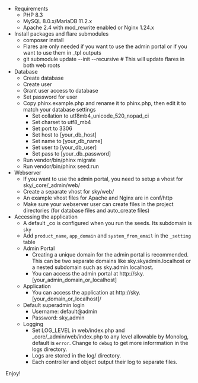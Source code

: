 * Requirements
	* PHP 8.3
	* MySQL 8.0.x/MariaDB 11.2.x
	* Apache 2.4 with mod_rewrite enabled or Nginx 1.24.x
* Install packages and flare submodules
	* composer install
	* Flares are only needed if you want to use the admin portal or if you want to use them in _tpl outputs
	* git submodule update --init --recursive # This will update flares in both web roots
* Database
	* Create database
	* Create user
	* Grant user access to database
	* Set password for user
	* Copy phinx.example.php and rename it to phinx.php, then edit it to match your database settings
		* Set collation to utf8mb4_unicode_520_nopad_ci
    	* Set charset to utf8_mb4
		* Set port to 3306
		* Set host to [your_db_host]
		* Set name to [your_db_name]
		* Set user to [your_db_user]
		* Set pass to [your_db_password]
	* Run vendor/bin/phinx migrate
	* Run vendor/bin/phinx seed:run
* Webserver
	* If you want to use the admin portal, you need to setup a vhost for sky/_core/_admin/web/
	* Create a separate vhost for sky/web/
	* An example vhost files for Apache and Nginx are in conf/http
	* Make sure your webserver user can create files in the project directories (for database files and auto_create files)
* Accessing the application
	* A default _co is configured when you run the seeds. Its subdomain is `sky`
	* Add `product_name`, `app_domain` and `system_from_email` in the `_setting` table
	* Admin Portal
		* Creating a unique domain for the admin portal is recommended. This can be two separate domains like sky.skyadmin.localhost or a nested subdomain such as sky.admin.localhost. 
		* You can access the admin portal at http://sky.[your_admin_domain_or_localhost]
	* Application
		* You can access the application at http://sky.[your_domain_or_localhost]/
	* Default superadmin login
		* Username: default@admin
		* Password: sky_admin
	* Logging
		* Set LOG_LEVEL in web/index.php and _core/_admin/web/index.php to any level allowable by Monolog, default is `error`. Change to `debug` to get more inforrmation in the logs directory.
		* Logs are stored in the log/ directory.
		* Each controller and object output their log to separate files.

Enjoy!
